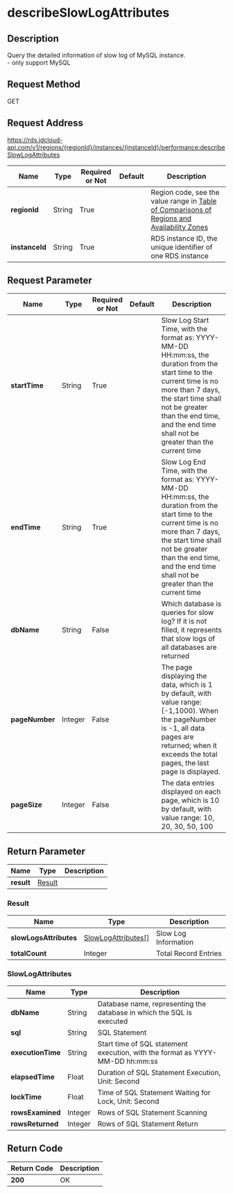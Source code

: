 # describeSlowLogAttributes


## Description
Query the detailed information of slow log of MySQL instance. <br>- only support MySQL

## Request Method
GET

## Request Address
https://rds.jdcloud-api.com/v1/regions/{regionId}/instances/{instanceId}/performance:describeSlowLogAttributes

|Name|Type|Required or Not|Default|Description|
|---|---|---|---|---|
|**regionId**|String|True| |Region code, see the value range in [Table of Comparisons of Regions and Availability Zones](../Enum-Definitions/Regions-AZ.md)|
|**instanceId**|String|True| |RDS instance ID, the unique identifier of one RDS instance|

## Request Parameter
|Name|Type|Required or Not|Default|Description|
|---|---|---|---|---|
|**startTime**|String|True| |Slow Log Start Time, with the format as: YYYY-MM-DD HH:mm:ss, the duration from the start time to the current time is no more than 7 days, the start time shall not be greater than the end time, and the end time shall not be greater than the current time|
|**endTime**|String|True| |Slow Log End Time, with the format as: YYYY-MM-DD HH:mm:ss, the duration from the start time to the current time is no more than 7 days, the start time shall not be greater than the end time, and the end time shall not be greater than the current time|
|**dbName**|String|False| |Which database is queries for slow log? If it is not filled, it represents that slow logs of all databases are returned|
|**pageNumber**|Integer|False| |The page displaying the data, which is 1 by default, with value range: [-1,1000). When the pageNumber is -1, all data pages are returned; when it exceeds the total pages, the last page is displayed.|
|**pageSize**|Integer|False| |The data entries displayed on each page, which is 10 by default, with value range: 10, 20, 30, 50, 100|


## Return Parameter
|Name|Type|Description|
|---|---|---|
|**result**|[Result](describeSlowLogAttributes#Result)| |

### <a name="Result">Result</a>
|Name|Type|Description|
|---|---|---|
|**slowLogsAttributes**|[SlowLogAttributes[]](describeSlowLogAttributes#SlowLogAttributes)|Slow Log Information|
|**totalCount**|Integer|Total Record Entries|
### <a name="SlowLogAttributes">SlowLogAttributes</a>
|Name|Type|Description|
|---|---|---|
|**dbName**|String|Database name, representing the database in which the SQL is executed|
|**sql**|String|SQL Statement|
|**executionTime**|String|Start time of SQL statement execution, with the format as YYYY-MM-DD hh:mm:ss|
|**elapsedTime**|Float|Duration of SQL Statement Execution, Unit: Second|
|**lockTime**|Float|Time of SQL Statement Waiting for Lock, Unit: Second|
|**rowsExamined**|Integer|Rows of SQL Statement Scanning|
|**rowsReturned**|Integer|Rows of SQL Statement Return|

## Return Code
|Return Code|Description|
|---|---|
|**200**|OK|
